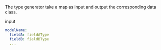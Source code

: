 The type generator take a map as input and output the corresponding data class.

input
```yaml
modelName:
  fieldA: fieldAType
  fieldB: fieldBType
  ...
```
